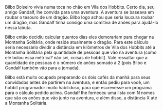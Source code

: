 Bilbo Bolseiro vivia numa toca no chão em Vila dos Hobbits. Certo dia, seu amigo Gandalf, lhe convida para uma aventura. A aventura se baseava em roubar o tesouro de um dragão. Bilbo logo achou que seria loucura roubar um dragão, mas Gandalf tinha consigo uma comitiva de anões para ajudá-lo nessa labuta.

Bilbo então decidiu calcular quantos dias eles demorariam para chegar na Montanha Solitária, onde reside atualmente o dragão. Para este cálculo seria necessário dividir a distância em kilômetros de Vila dos Hobbits até a Montanha Solitária pela quantidade de pessoas que vão na aventura (como ele bolou essa métrica? não sei, coisas de hobbit). Vale ressaltar que a quantidade de pessoas é o número de anões somado à 2 (pois Bilbo e Gandalf também vão para a jornada).

Bilbo está muito ocupado preparando os dois cafés da manhã para seus convidados antes de partirem na aventura, e então pediu para você, um hobbit programador muito habilidoso, para que escrevesse um programa para o cálculo pedido acima. Gandalf lhe forneceu uma lista com N nomes que são os anões que vão junto na aventura, e além disso, a distância X até a Montanha Solitária.

